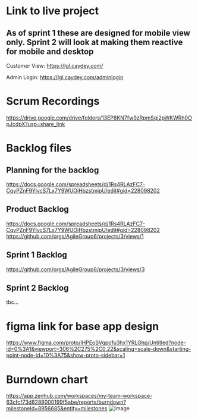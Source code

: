 # Link to live project
## As of sprint 1 these are designed for mobile view only. Sprint 2 will look at making them reactive for mobile and desktop
Customer View:
https://lgl.caydey.com/

Admin Login:
https://lgl.caydey.com/adminlogin

# Scrum Recordings
https://drive.google.com/drive/folders/13EP8KN7fw9zRpmSqi2pWKWRh0OpJcdpX?usp=share_link

# Backlog files
## Planning for the backlog
https://docs.google.com/spreadsheets/d/1Rs4RLAzFC7-CqyPZnF9YlvcS7Lx7Y9WUOiHbzstmipU/edit#gid=228098202

## Product Backlog
https://docs.google.com/spreadsheets/d/1Rs4RLAzFC7-CqyPZnF9YlvcS7Lx7Y9WUOiHbzstmipU/edit#gid=228098202
https://github.com/orgs/AgileGroup6/projects/3/views/1

## Sprint 1 Backlog
https://github.com/orgs/AgileGroup6/projects/3/views/3

## Sprint 2 Backlog
tbc...

# figma link for base app design 
https://www.figma.com/proto/IHPEoSVqpofu3hx1YRLGhp/Untitled?node-id=0%3A1&viewport=306%2C275%2C0.22&scaling=scale-down&starting-point-node-id=10%3A75&show-proto-sidebar=1

# Burndown chart
https://app.zenhub.com/workspaces/my-team-workspace-63cfcf73d8288000199f5abe/reports/burndown?milestoneId=8956685&entity=milestones
![image](https://user-images.githubusercontent.com/71976336/215156265-aa86fe69-0cff-452c-8728-d146157e7dab.png)
